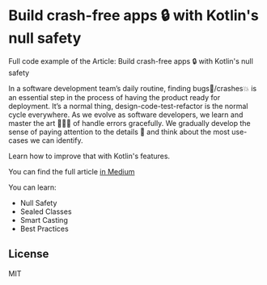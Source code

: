# Build crash-free apps 🔒 with Kotlin's null safety
Full code example of the Article: Build crash-free apps 🔒 with Kotlin's null safety

In a software development team’s daily routine, finding bugs🐛/crashes💥 is an essential step in the process of having the product ready for deployment. It’s a normal thing, design-code-test-refactor is the normal cycle everywhere. As we evolve as software developers, we learn and master the art 👨🏼‍🎨 of handle errors gracefully. We gradually develop the sense of paying attention to the details 📝 and think about the most use-cases we can identify.

Learn how to improve that with Kotlin's features.

You can find the full article [in Medium](https://medium.com/@euryperez/build-crash-free-apps-with-kotlins-null-safety-f5c4a45070f)

You can learn:

- Null Safety
- Sealed Classes
- Smart Casting
- Best Practices

License
----

MIT